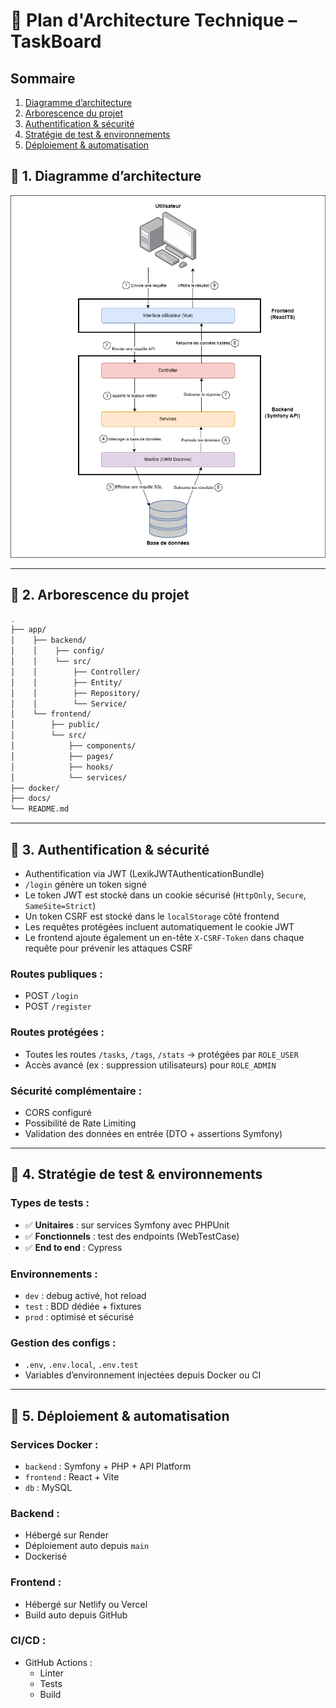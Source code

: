 # 📐 Plan d'Architecture Technique – TaskBoard

## Sommaire
1. [Diagramme d’architecture](#-1-diagramme-darchitecture)
2. [Arborescence du projet](#-2-arborescence-du-projet)
3. [Authentification & sécurité](#-3-authentification--sécurité)
4. [Stratégie de test & environnements](#-4-stratégie-de-test--environnements)
5. [Déploiement & automatisation](#-5-déploiement--automatisation)

## 🧱 1. Diagramme d’architecture

![](Diagrammes/diagramme-darchitecture.png)

---

## 📁 2. Arborescence du projet

```bash
.
├── app/
│    ├── backend/
│    │    ├── config/
│    │    └── src/
│    │        ├── Controller/
│    │        ├── Entity/
│    │        ├── Repository/
│    │        └── Service/
│    └── frontend/
│        ├── public/
│        └── src/
│            ├── components/
│            ├── pages/
│            ├── hooks/
│            └── services/
├── docker/
├── docs/
└── README.md
```

---

## 🔐 3. Authentification & sécurité

- Authentification via JWT (LexikJWTAuthenticationBundle)
- `/login` génère un token signé
- Le token JWT est stocké dans un cookie sécurisé (`HttpOnly`, `Secure`, `SameSite=Strict`)
- Un token CSRF est stocké dans le `localStorage` côté frontend
- Les requêtes protégées incluent automatiquement le cookie JWT
- Le frontend ajoute également un en-tête `X-CSRF-Token` dans chaque requête pour prévenir les attaques CSRF


### Routes publiques :
- POST `/login`
- POST `/register`

### Routes protégées :
- Toutes les routes `/tasks`, `/tags`, `/stats` → protégées par `ROLE_USER`
- Accès avancé (ex : suppression utilisateurs) pour `ROLE_ADMIN`

### Sécurité complémentaire :
- CORS configuré
- Possibilité de Rate Limiting
- Validation des données en entrée (DTO + assertions Symfony)

---

## 🧪 4. Stratégie de test & environnements

### Types de tests :
- ✅ **Unitaires** : sur services Symfony avec PHPUnit
- ✅ **Fonctionnels** : test des endpoints (WebTestCase)
- ✅ **End to end** : Cypress

### Environnements :
- `dev` : debug activé, hot reload
- `test` : BDD dédiée + fixtures
- `prod` : optimisé et sécurisé

### Gestion des configs :
- `.env`, `.env.local`, `.env.test`
- Variables d’environnement injectées depuis Docker ou CI

---

## 🚀 5. Déploiement & automatisation

### Services Docker :
- `backend` : Symfony + PHP + API Platform
- `frontend` : React + Vite
- `db` : MySQL


### Backend :
- Hébergé sur Render
- Déploiement auto depuis `main`
- Dockerisé

### Frontend :
- Hébergé sur Netlify ou Vercel
- Build auto depuis GitHub

### CI/CD :
- GitHub Actions :
  - Linter
  - Tests
  - Build
